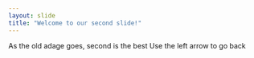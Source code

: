 ```yaml
---
layout: slide
title: "Welcome to our second slide!"
---
```

As the old adage goes, second is the best
Use the left arrow to go back
